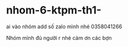 # nhom-6-ktpm-th1-
ai vào nhóm add số zalo mình nhé 0358041266

Nhóm mình đủ người r nhé cảm ơn các bợn
